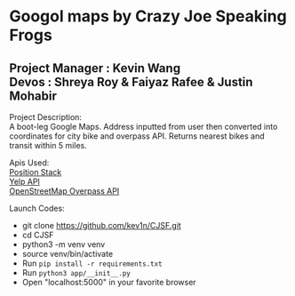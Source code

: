 Googol maps by Crazy Joe Speaking Frogs
==

Project Manager : Kevin Wang 
<br>
Devos : Shreya Roy & Faiyaz Rafee & Justin Mohabir
--
Project Description:  
A boot-leg Google Maps. Address inputted from user then converted into coordinates for city bike and overpass API. Returns nearest bikes and transit within 5 miles.

Apis Used:
<br> [Position Stack](https://github.com/stuy-softdev/notes-and-code/blob/main/api_kb/411_on_PositionStack.md)
<br> [Yelp API](https://github.com/stuy-softdev/notes-and-code/blob/main/api_kb/411_on_Yelp.md)
<br> [OpenStreetMap Overpass API](https://github.com/stuy-softdev/notes-and-code/blob/main/api_kb/411_on_OpenStreetMap_overpass-api.md)


Launch Codes:   
* git clone https://github.com/kev1n/CJSF.git
* cd CJSF
* python3 -m venv venv
* source venv/bin/activate
* Run ```pip install -r requirements.txt```
* Run ```python3 app/__init__.py```  
* Open "localhost:5000" in your favorite browser

